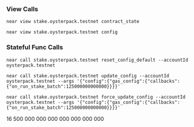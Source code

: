 ### View Calls
```shell
near view stake.oysterpack.testnet contract_state

near view stake.oysterpack.testnet config
```

### Stateful Func Calls
```shell
near call stake.oysterpack.testnet reset_config_default --accountId oysterpack.testnet

near call stake.oysterpack.testnet update_config --accountId oysterpack.testnet --args '{"config":{"gas_config":{"callbacks":{"on_run_stake_batch":125000000000000}}}}'

near call stake.oysterpack.testnet force_update_config --accountId oysterpack.testnet --args '{"config":{"gas_config":{"callbacks":{"on_run_stake_batch":125000000000000}}}}'
```

16 500 000 000 000 000 000 000 000